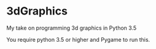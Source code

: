 # 3dGraphics
My take on programming 3d graphics in Python 3.5

You require python 3.5 or higher and Pygame to run this.
